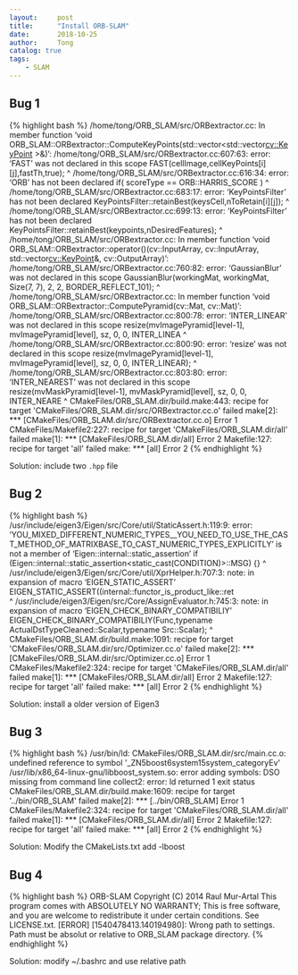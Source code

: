 ```yaml
---
layout:     post
title:      "Install ORB-SLAM"
date:       2018-10-25
author:     Tong
catalog: true
tags:
    - SLAM
---
```


## Bug 1
{% highlight bash %}
/home/tong/ORB_SLAM/src/ORBextractor.cc: In member function ‘void ORB_SLAM::ORBextractor::ComputeKeyPoints(std::vector<std::vector<cv::KeyPoint> >&)’:
/home/tong/ORB_SLAM/src/ORBextractor.cc:607:63: error: ‘FAST’ was not declared in this scope
                 FAST(cellImage,cellKeyPoints[i][j],fastTh,true);
                                                               ^
/home/tong/ORB_SLAM/src/ORBextractor.cc:616:34: error: ‘ORB’ has not been declared
                 if( scoreType == ORB::HARRIS_SCORE )
                                  ^
/home/tong/ORB_SLAM/src/ORBextractor.cc:683:17: error: ‘KeyPointsFilter’ has not been declared
                 KeyPointsFilter::retainBest(keysCell,nToRetain[i][j]);
                 ^
/home/tong/ORB_SLAM/src/ORBextractor.cc:699:13: error: ‘KeyPointsFilter’ has not been declared
             KeyPointsFilter::retainBest(keypoints,nDesiredFeatures);
             ^
/home/tong/ORB_SLAM/src/ORBextractor.cc: In member function ‘void ORB_SLAM::ORBextractor::operator()(cv::InputArray, cv::InputArray, std::vector<cv::KeyPoint>&, cv::OutputArray)’:
/home/tong/ORB_SLAM/src/ORBextractor.cc:760:82: error: ‘GaussianBlur’ was not declared in this scope
     GaussianBlur(workingMat, workingMat, Size(7, 7), 2, 2, BORDER_REFLECT_101);
                                                                              ^
/home/tong/ORB_SLAM/src/ORBextractor.cc: In member function ‘void ORB_SLAM::ORBextractor::ComputePyramid(cv::Mat, cv::Mat)’:
/home/tong/ORB_SLAM/src/ORBextractor.cc:800:78: error: ‘INTER_LINEAR’ was not declared in this scope
    resize(mvImagePyramid[level-1], mvImagePyramid[level], sz, 0, 0, INTER_LINEA
                                                                     ^
/home/tong/ORB_SLAM/src/ORBextractor.cc:800:90: error: ‘resize’ was not declared in this scope
 resize(mvImagePyramid[level-1], mvImagePyramid[level], sz, 0, 0, INTER_LINEAR);
                                                                              ^
/home/tong/ORB_SLAM/src/ORBextractor.cc:803:80: error: ‘INTER_NEAREST’ was not declared in this scope
      resize(mvMaskPyramid[level-1], mvMaskPyramid[level], sz, 0, 0, INTER_NEARE
                                                                     ^
CMakeFiles/ORB_SLAM.dir/build.make:443: recipe for target 'CMakeFiles/ORB_SLAM.dir/src/ORBextractor.cc.o' failed
make[2]: *** [CMakeFiles/ORB_SLAM.dir/src/ORBextractor.cc.o] Error 1
CMakeFiles/Makefile2:227: recipe for target 'CMakeFiles/ORB_SLAM.dir/all' failed
make[1]: *** [CMakeFiles/ORB_SLAM.dir/all] Error 2
Makefile:127: recipe for target 'all' failed
make: *** [all] Error 2
{% endhighlight %}

Solution: include two `.hpp` file

## Bug 2
{% highlight bash %}
/usr/include/eigen3/Eigen/src/Core/util/StaticAssert.h:119:9: error: ‘YOU_MIXED_DIFFERENT_NUMERIC_TYPES__YOU_NEED_TO_USE_THE_CAST_METHOD_OF_MATRIXBASE_TO_CAST_NUMERIC_TYPES_EXPLICITLY’ is not a member of ‘Eigen::internal::static_assertion<false>’
         if (Eigen::internal::static_assertion<static_cast<bool>(CONDITION)>::MSG) {}
         ^
/usr/include/eigen3/Eigen/src/Core/util/XprHelper.h:707:3: note: in expansion of macro ‘EIGEN_STATIC_ASSERT’
   EIGEN_STATIC_ASSERT((internal::functor_is_product_like<BINOP>::ret \
   ^
/usr/include/eigen3/Eigen/src/Core/AssignEvaluator.h:745:3: note: in expansion of macro ‘EIGEN_CHECK_BINARY_COMPATIBILIY’
   EIGEN_CHECK_BINARY_COMPATIBILIY(Func,typename ActualDstTypeCleaned::Scalar,typename Src::Scalar);
   ^
CMakeFiles/ORB_SLAM.dir/build.make:1091: recipe for target 'CMakeFiles/ORB_SLAM.dir/src/Optimizer.cc.o' failed
make[2]: *** [CMakeFiles/ORB_SLAM.dir/src/Optimizer.cc.o] Error 1
CMakeFiles/Makefile2:324: recipe for target 'CMakeFiles/ORB_SLAM.dir/all' failed
make[1]: *** [CMakeFiles/ORB_SLAM.dir/all] Error 2
Makefile:127: recipe for target 'all' failed
make: *** [all] Error 2
{% endhighlight %}

Solution: install a older version of Eigen3

## Bug 3
{% highlight bash %}
/usr/bin/ld: CMakeFiles/ORB_SLAM.dir/src/main.cc.o: undefined reference to symbol '_ZN5boost6system15system_categoryEv'
/usr/lib/x86_64-linux-gnu/libboost_system.so: error adding symbols: DSO missing from command line
collect2: error: ld returned 1 exit status
CMakeFiles/ORB_SLAM.dir/build.make:1609: recipe for target '../bin/ORB_SLAM' failed
make[2]: *** [../bin/ORB_SLAM] Error 1
CMakeFiles/Makefile2:324: recipe for target 'CMakeFiles/ORB_SLAM.dir/all' failed
make[1]: *** [CMakeFiles/ORB_SLAM.dir/all] Error 2
Makefile:127: recipe for target 'all' failed
make: *** [all] Error 2
{% endhighlight %}

Solution: Modify the CMakeLists.txt add -lboost

## Bug 4
{% highlight bash %}
ORB-SLAM Copyright (C) 2014 Raul Mur-Artal
This program comes with ABSOLUTELY NO WARRANTY;
This is free software, and you are welcome to redistribute it
under certain conditions. See LICENSE.txt.
[ERROR] [1540478413.140194980]: Wrong path to settings. Path must be absolut or relative to ORB_SLAM package directory.
{% endhighlight %}

Solution: modify ~/.bashrc and use relative path


[timesync]: https://github.com/TongLing916/Timesync


